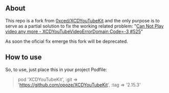 ## About

This repo is a fork from [0xced/XCDYouTubeKit](https://github.com/0xced/XCDYouTubeKit) and
the only purpose is to serve as a partial solution to fix the working related problem: "[Can Not Play video any more - XCDYouTubeVideoErrorDomain Code=-3 #525](https://github.com/0xced/XCDYouTubeKit/pull/526)"


As soon the oficial fix emerge this fork will be deprecated.
## How to use

So, to use, just place this in your project Podfile:
> pod 'XCDYouTubeKit', :git => 'https://github.com/opoze/XCDYouTubeKit', :tag => '2.15.3'

